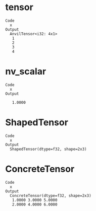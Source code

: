 # tensor

    Code
      x
    Output
      AnvilTensor<i32: 4x1> 
       1
       2
       3
       4

# nv_scalar

    Code
      x
    Output
       
       1.0000

# ShapedTensor

    Code
      x
    Output
      ShapedTensor(dtype=f32, shape=2x3) 

# ConcreteTensor

    Code
      x
    Output
      ConcreteTensor(dtype=f32, shape=2x3) 
       1.0000 3.0000 5.0000
       2.0000 4.0000 6.0000

